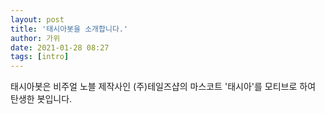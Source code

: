 ```yaml
---
layout: post
title: '태시아봇을 소개합니다.'
author: 가위
date: 2021-01-28 08:27
tags: [intro]
---
```


태시아봇은 비주얼 노블 제작사인 (주)테일즈샵의 마스코트 '태시아'를 모티브로 하여 탄생한 봇입니다.